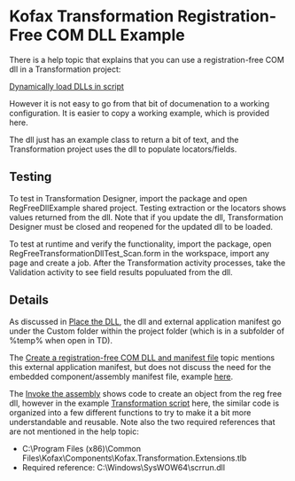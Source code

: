 # Kofax Transformation Registration-Free COM DLL Example

There is a help topic that explains that you can use a registration-free COM dll in a Transformation project:

[Dynamically load DLLs in script](https://docshield.kofax.com/KTA/en_US/7.11.0-h49vd5omev/help/ScriptDocumentation/ScriptDocumentation/c_DynamicallyLoadDLLsinScript.html)

However it is not easy to go from that bit of documenation to a working configuration.  It is easier to copy a working example, which is provided here.

The dll just has an example class to return a bit of text, and the Transformation project uses the dll to populate locators/fields.

## Testing

To test in Transformation Designer, import the package and open RegFreeDllExample shared project.  Testing extraction or the locators shows values returned from the dll.  Note that if you update the dll, Transformation Designer must be closed and reopened for the updated dll to be loaded.

To test at runtime and verify the functionality, import the package, open RegFreeTransformationDllTest_Scan.form in the workspace, import any page and create a job.  After the Transformation activity processes, take the Validation activity to see field results populuated from the dll.

## Details

As discussed in [Place the DLL](https://docshield.kofax.com/KTA/en_US/7.11.0-h49vd5omev/help/ScriptDocumentation/ScriptDocumentation/t_PlacetheDLL.html), the dll and external application manifest go under the Custom folder within the project folder (which is in a subfolder of %temp% when open in TD).  

The [Create a registration-free COM DLL and manifest file](https://docshield.kofax.com/KTA/en_US/7.11.0-h49vd5omev/help/ScriptDocumentation/ScriptDocumentation/c_CreateaRegistrationFreeCOMDLLandManifestFile.html) topic mentions this external application manifest, but does not discuss the need for the embedded component/assembly manifest file, example [here](https://github.com/smklancher/KofaxTransformationRegFreeComDll/blob/main/DllSource/app.manifest).

The [Invoke the assembly](https://docshield.kofax.com/KTA/en_US/7.11.0-h49vd5omev/help/ScriptDocumentation/ScriptDocumentation/c_InvoketheAssembly.html) shows code to create an object from the reg free dll, however in the example [Transformation script](https://github.com/smklancher/KofaxTransformationRegFreeComDll/blob/main/TransformationScript/_ProjectClass.vb) here, the similar code is organized into a few different functions to try to make it a bit more understandable and reusable.  Note also the two required references that are not mentioned in the help topic:

* C:\Program Files (x86)\Common Files\Kofax\Components\Kofax.Transformation.Extensions.tlb
* Required reference: C:\Windows\SysWOW64\scrrun.dll
